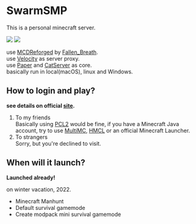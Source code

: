 # SwarmSMP

This is a personal minecraft server. 
  

![](https://img.shields.io/badge/Minecraft-1.19-brightgreen.svg?colorB=469C00)
![](https://img.shields.io/badge/Paper-1.19-brightgreen.svg?colorB=469C00)  
  
use [MCDReforged](https://github.com/Fallen-Breath/MCDReforged) by [Fallen_Breath](https://github.com/Fallen-Breath).  
use [Velocity](https://velocitypowered.com) as server proxy.  
use [Paper](https://papermc.io) and [CatServer](https://github.com/Luohuayu/CatServer/tree/1.16.5) as core.  
basically run in local(macOS), linux and Windows.  

## How to login and play?

**see details on official [site](https://robotunl.github.io/swarm).**  
  
1. To my friends  
Basically using [PCL2](https://afdian.net/@LTCat) would be fine, if you have a Minecraft Java account, try to use [MultiMC](https://multimc.org), [HMCL](http://hmcl.huangyuhui.net) or an official Minecraft Launcher.
2. To strangers  
Sorry, but you're declined to visit.
## When will it launch?  
  
**Launched already!**  
  
on winter vacation, 2022.  
* Minecraft Manhunt
* Default survival gamemode
* Create modpack mini survival gamemode  

